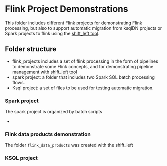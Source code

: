 # Flink Project Demonstrations

This folder includes different Flink projects for demonstrating Flink processing, but also to support automatic migration from ksqlDN projects or Spark projects to flink using the [shift_left tool](https://jbcodeforce.github.io/shift_left_utils/coding/llm_based_translation/).

## Folder structure

* flink_projects includes a set of flink processing in the form of pipelines to demonstrate some Flink concepts, and for demonstrating pipeline management with [shift_left tool](https://jbcodeforce.github.io/shift_left_utils/pipeline_mgr/)
* spark project: a folder that includes two Spark SQL batch processing flows.
* Ksql project: a set of files to be used for testing automatic migration.


### Spark project

The spark project is organized by batch scripts

* 


### Flink data products demonstration

The folder `flink_data_products` was created with the shift_left 


### KSQL project